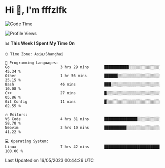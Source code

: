 # Hi 👋, I'm fffzlfk

<!--START_SECTION:waka-->
![Code Time](http://img.shields.io/badge/Code%20Time-208%20hrs%2053%20mins-blue)

![Profile Views](http://img.shields.io/badge/Profile%20Views-1-blue)

📊 **This Week I Spent My Time On** 

```text
🕑︎ Time Zone: Asia/Shanghai

💬 Programming Languages: 
Go                       3 hrs 29 mins       ███████████░░░░░░░░░░░░░░   45.34 % 
Other                    1 hr 56 mins        ██████░░░░░░░░░░░░░░░░░░░   25.15 % 
Bash                     46 mins             ███░░░░░░░░░░░░░░░░░░░░░░   10.08 % 
C++                      27 mins             █░░░░░░░░░░░░░░░░░░░░░░░░   05.86 % 
Git Config               11 mins             █░░░░░░░░░░░░░░░░░░░░░░░░   02.55 % 

🔥 Editors: 
VS Code                  4 hrs 31 mins       ███████████████░░░░░░░░░░   58.78 % 
Neovim                   3 hrs 10 mins       ██████████░░░░░░░░░░░░░░░   41.22 % 

💻 Operating System: 
Linux                    7 hrs 42 mins       █████████████████████████   100.00 % 
```


 Last Updated on 16/05/2023 00:44:26 UTC
<!--END_SECTION:waka-->
